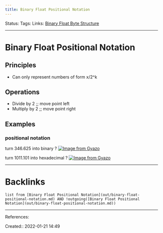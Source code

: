 ```yaml
---
title: Binary Float Positional Notation
---
```

Status: 
Tags: 
Links: [Binary Float Byte Structure](out/binary-float-byte-structure.md)
___
# Binary Float Positional Notation
## Principles
- Can only represent numbers of form x/2^k
## Operations
- Divide by 2 ;; move point left
- Multiply by 2 ;; move point right

## Examples
### positional notation
turn 346.625 into binary
?
[![Image from Gyazo](https://i.gyazo.com/4ac2c269988b44c6755ceace74e473c8.png)](https://gyazo.com/4ac2c269988b44c6755ceace74e473c8)

turn 1011.101 into hexadecimal
?
[![Image from Gyazo](https://i.gyazo.com/21629a8df297b95304fa7a96adf6311d.png)](https://gyazo.com/21629a8df297b95304fa7a96adf6311d)
___
# Backlinks
```dataview
list from [Binary Float Positional Notation](out/binary-float-positional-notation.md) AND !outgoing([Binary Float Positional Notation](out/binary-float-positional-notation.md))
```
___
References:

Created:: 2022-01-21 14:49
